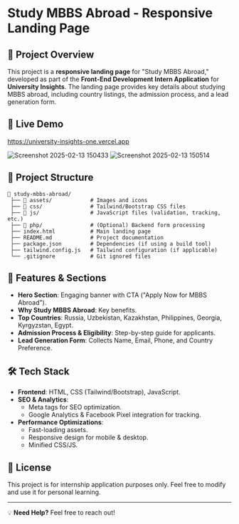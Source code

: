 # Study MBBS Abroad - Responsive Landing Page

## 📌 Project Overview
This project is a **responsive landing page** for "Study MBBS Abroad," developed as part of the **Front-End Development Intern Application** for **University Insights**. The landing page provides key details about studying MBBS abroad, including country listings, the admission process, and a lead generation form.

## 🚀 Live Demo
https://university-insights-one.vercel.app

![Screenshot 2025-02-13 150433](https://github.com/user-attachments/assets/cfa4a5d8-fd4d-4599-9ffb-16b37ef4c8bc)
![Screenshot 2025-02-13 150514](https://github.com/user-attachments/assets/2a11894c-2005-458a-9c09-0e8e83a95916)

## 📂 Project Structure
```
📁 study-mbbs-abroad/
 ├── 📁 assets/            # Images and icons
 ├── 📁 css/               # Tailwind/Bootstrap CSS files
 ├── 📁 js/                # JavaScript files (validation, tracking, etc.)
 ├── 📁 php/               # (Optional) Backend form processing
 ├── index.html           # Main landing page
 ├── README.md            # Project documentation
 ├── package.json         # Dependencies (if using a build tool)
 ├── tailwind.config.js   # Tailwind configuration (if applicable)
 └── .gitignore           # Git ignored files
```

## 🎯 Features & Sections
- **Hero Section**: Engaging banner with CTA ("Apply Now for MBBS Abroad").
- **Why Study MBBS Abroad**: Key benefits.
- **Top Countries**: Russia, Uzbekistan, Kazakhstan, Philippines, Georgia, Kyrgyzstan, Egypt.
- **Admission Process & Eligibility**: Step-by-step guide for applicants.
- **Lead Generation Form**: Collects Name, Email, Phone, and Country Preference.

## 🛠️ Tech Stack
- **Frontend**: HTML, CSS (Tailwind/Bootstrap), JavaScript.
- **SEO & Analytics**:
  - Meta tags for SEO optimization.
  - Google Analytics & Facebook Pixel integration for tracking.
- **Performance Optimizations**:
  - Fast-loading assets.
  - Responsive design for mobile & desktop.
  - Minified CSS/JS.

## 📜 License
This project is for internship application purposes only. Feel free to modify and use it for personal learning.

---
💡 **Need Help?** Feel free to reach out!
